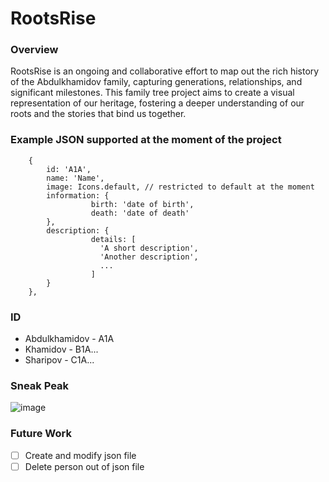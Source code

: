# RootsRise

### Overview

RootsRise is an ongoing and collaborative effort to map out the rich history of the Abdulkhamidov family, capturing generations, relationships, and significant milestones. This family tree project aims to create a visual representation of our heritage, fostering a deeper understanding of our roots and the stories that bind us together.

### Example JSON supported at the moment of the project

```
	{
		id: 'A1A',
		name: 'Name',
		image: Icons.default, // restricted to default at the moment
		information: {
                  birth: 'date of birth', 
                  death: 'date of death'
		},
		description: {
                  details: [
                    'A short description',
                    'Another description',
                    ...
                  ]
		}
	},
```

### ID

- Abdulkhamidov - A1A
- Khamidov - B1A...
- Sharipov - C1A...

### Sneak Peak

![image](https://github.com/shohinsan/RootsRise/assets/22685770/15d77e20-5ab9-4c29-8ee4-2b31d8b96aea)

### Future Work

- [ ] Create and modify json file
- [ ] Delete person out of json file
